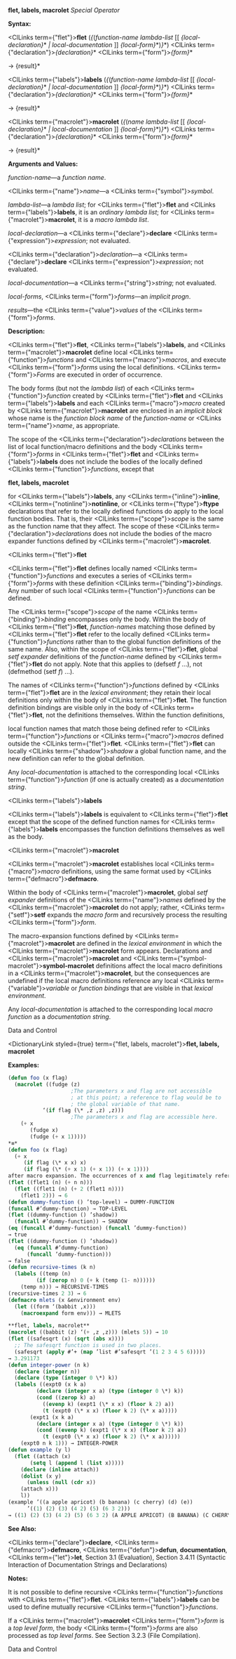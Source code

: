 **flet, labels, macrolet** *Special Operator* 



**Syntax:** 



<ClLinks  term={"flet"}><b>flet</b></ClLinks> (*\{*(*function-name lambda-list* [[ *\{local-declaration\}*\* *| local-documentation* ]] *\{local-form\}*\*)*\}*\*) <ClLinks  term={"declaration"}><i>\{declaration\}</i></ClLinks>\* <ClLinks  term={"form"}><i>\{form\}</i></ClLinks>\* 



→ \{result\}\* 



<ClLinks  term={"labels"}><b>labels</b></ClLinks> (*\{*(*function-name lambda-list* [[ *\{local-declaration\}*\* *| local-documentation* ]] *\{local-form\}*\*)*\}*\*) <ClLinks  term={"declaration"}><i>\{declaration\}</i></ClLinks>\* <ClLinks  term={"form"}><i>\{form\}</i></ClLinks>\* 



→ \{result\}\* 



<ClLinks  term={"macrolet"}><b>macrolet</b></ClLinks> (*\{*(*name lambda-list* [[ *\{local-declaration\}*\* *| local-documentation* ]] *\{local-form\}*\*)*\}*\*) <ClLinks  term={"declaration"}><i>\{declaration\}</i></ClLinks>\* <ClLinks  term={"form"}><i>\{form\}</i></ClLinks>\* 



→ \{result\}\* 



**Arguments and Values:** 



*function-name*—a *function name*. 



<ClLinks  term={"name"}><i>name</i></ClLinks>—a <ClLinks  term={"symbol"}><i>symbol</i></ClLinks>. 



*lambda-list*—a *lambda list*; for <ClLinks  term={"flet"}><b>flet</b></ClLinks> and <ClLinks  term={"labels"}><b>labels</b></ClLinks>, it is an *ordinary lambda list*; for <ClLinks  term={"macrolet"}><b>macrolet</b></ClLinks>, it is a *macro lambda list*. 



*local-declaration*—a <ClLinks  term={"declare"}><b>declare</b></ClLinks> <ClLinks  term={"expression"}><i>expression</i></ClLinks>; not evaluated. 



<ClLinks  term={"declaration"}><i>declaration</i></ClLinks>—a <ClLinks  term={"declare"}><b>declare</b></ClLinks> <ClLinks  term={"expression"}><i>expression</i></ClLinks>; not evaluated. 



*local-documentation*—a <ClLinks  term={"string"}><i>string</i></ClLinks>; not evaluated. 



*local-forms*, <ClLinks  term={"form"}><i>forms</i></ClLinks>—an *implicit progn*. 



*results*—the <ClLinks  term={"value"}><i>values</i></ClLinks> of the <ClLinks  term={"form"}><i>forms</i></ClLinks>. 



**Description:** 



<ClLinks  term={"flet"}><b>flet</b></ClLinks>, <ClLinks  term={"labels"}><b>labels</b></ClLinks>, and <ClLinks  term={"macrolet"}><b>macrolet</b></ClLinks> define local <ClLinks  term={"function"}><i>functions</i></ClLinks> and <ClLinks  term={"macro"}><i>macros</i></ClLinks>, and execute <ClLinks  term={"form"}><i>forms</i></ClLinks> using the local definitions. <ClLinks  term={"form"}><i>Forms</i></ClLinks> are executed in order of occurrence. 



The body forms (but not the *lambda list*) of each <ClLinks  term={"function"}><i>function</i></ClLinks> created by <ClLinks  term={"flet"}><b>flet</b></ClLinks> and <ClLinks  term={"labels"}><b>labels</b></ClLinks> and each <ClLinks  term={"macro"}><i>macro</i></ClLinks> created by <ClLinks  term={"macrolet"}><b>macrolet</b></ClLinks> are enclosed in an *implicit block* whose name is the *function block name* of the *function-name* or <ClLinks  term={"name"}><i>name</i></ClLinks>, as appropriate. 



The scope of the <ClLinks  term={"declaration"}><i>declarations</i></ClLinks> between the list of local function/macro definitions and the body <ClLinks  term={"form"}><i>forms</i></ClLinks> in <ClLinks  term={"flet"}><b>flet</b></ClLinks> and <ClLinks  term={"labels"}><b>labels</b></ClLinks> does not include the bodies of the locally defined <ClLinks  term={"function"}><i>functions</i></ClLinks>, except that 















**flet, labels, macrolet** 



for <ClLinks  term={"labels"}><b>labels</b></ClLinks>, any <ClLinks  term={"inline"}><b>inline</b></ClLinks>, <ClLinks  term={"notinline"}><b>notinline</b></ClLinks>, or <ClLinks  term={"ftype"}><b>ftype</b></ClLinks> declarations that refer to the locally defined functions do apply to the local function bodies. That is, their <ClLinks  term={"scope"}><i>scope</i></ClLinks> is the same as the function name that they affect. The scope of these <ClLinks  term={"declaration"}><i>declarations</i></ClLinks> does not include the bodies of the macro expander functions defined by <ClLinks  term={"macrolet"}><b>macrolet</b></ClLinks>. 



<ClLinks  term={"flet"}><b>flet</b></ClLinks> 



<ClLinks  term={"flet"}><b>flet</b></ClLinks> defines locally named <ClLinks  term={"function"}><i>functions</i></ClLinks> and executes a series of <ClLinks  term={"form"}><i>forms</i></ClLinks> with these definition <ClLinks  term={"binding"}><i>bindings</i></ClLinks>. Any number of such local <ClLinks  term={"function"}><i>functions</i></ClLinks> can be defined. 



The <ClLinks  term={"scope"}><i>scope</i></ClLinks> of the name <ClLinks  term={"binding"}><i>binding</i></ClLinks> encompasses only the body. Within the body of <ClLinks  term={"flet"}><b>flet</b></ClLinks>, *function-names* matching those defined by <ClLinks  term={"flet"}><b>flet</b></ClLinks> refer to the locally defined <ClLinks  term={"function"}><i>functions</i></ClLinks> rather than to the global function definitions of the same name. Also, within the scope of <ClLinks  term={"flet"}><b>flet</b></ClLinks>, global *setf expander* definitions of the *function-name* defined by <ClLinks  term={"flet"}><b>flet</b></ClLinks> do not apply. Note that this applies to (defsetf *f* ...), not (defmethod (setf *f*) ...). 



The names of <ClLinks  term={"function"}><i>functions</i></ClLinks> defined by <ClLinks  term={"flet"}><b>flet</b></ClLinks> are in the *lexical environment*; they retain their local definitions only within the body of <ClLinks  term={"flet"}><b>flet</b></ClLinks>. The function definition bindings are visible only in the body of <ClLinks  term={"flet"}><b>flet</b></ClLinks>, not the definitions themselves. Within the function definitions, 



local function names that match those being defined refer to <ClLinks  term={"function"}><i>functions</i></ClLinks> or <ClLinks  term={"macro"}><i>macros</i></ClLinks> defined outside the <ClLinks  term={"flet"}><b>flet</b></ClLinks>. <ClLinks  term={"flet"}><b>flet</b></ClLinks> can locally <ClLinks  term={"shadow"}><i>shadow</i></ClLinks> a global function name, and the new definition can refer to the global definition. 



Any *local-documentation* is attached to the corresponding local <ClLinks  term={"function"}><i>function</i></ClLinks> (if one is actually created) as a *documentation string*. 



<ClLinks  term={"labels"}><b>labels</b></ClLinks> 



<ClLinks  term={"labels"}><b>labels</b></ClLinks> is equivalent to <ClLinks  term={"flet"}><b>flet</b></ClLinks> except that the scope of the defined function names for <ClLinks  term={"labels"}><b>labels</b></ClLinks> encompasses the function definitions themselves as well as the body. 



<ClLinks  term={"macrolet"}><b>macrolet</b></ClLinks> 



<ClLinks  term={"macrolet"}><b>macrolet</b></ClLinks> establishes local <ClLinks  term={"macro"}><i>macro</i></ClLinks> definitions, using the same format used by <ClLinks  term={"defmacro"}><b>defmacro</b></ClLinks>. 



Within the body of <ClLinks  term={"macrolet"}><b>macrolet</b></ClLinks>, global *setf expander* definitions of the <ClLinks  term={"name"}><i>names</i></ClLinks> defined by the <ClLinks  term={"macrolet"}><b>macrolet</b></ClLinks> do not apply; rather, <ClLinks  term={"setf"}><b>setf</b></ClLinks> expands the *macro form* and recursively process the resulting <ClLinks  term={"form"}><i>form</i></ClLinks>. 



The macro-expansion functions defined by <ClLinks  term={"macrolet"}><b>macrolet</b></ClLinks> are defined in the *lexical environment* in which the <ClLinks  term={"macrolet"}><b>macrolet</b></ClLinks> form appears. Declarations and <ClLinks  term={"macrolet"}><b>macrolet</b></ClLinks> and <ClLinks  term={"symbol-macrolet"}><b>symbol-macrolet</b></ClLinks> definitions affect the local macro definitions in a <ClLinks  term={"macrolet"}><b>macrolet</b></ClLinks>, but the consequences are undefined if the local macro definitions reference any local <ClLinks  term={"variable"}><i>variable</i></ClLinks> or *function bindings* that are visible in that *lexical environment*. 



Any *local-documentation* is attached to the corresponding local *macro function* as a *documentation string*. 



Data and Control 











<DictionaryLink styled={true} term={"flet, labels, macrolet"}><b>flet, labels, macrolet</b></DictionaryLink> 



**Examples:**
```lisp
(defun foo (x flag) 
  (macrolet ((fudge (z) 
					;The parameters x and flag are not accessible 
					; at this point; a reference to flag would be to 
					; the global variable of that name. 
	       ‘(if flag (\* ,z ,z) ,z))) 
					;The parameters x and flag are accessible here. 
    (+ x 
       (fudge x) 
       (fudge (+ x 1))))) 
*≡* 
(defun foo (x flag) 
  (+ x 
     (if flag (\* x x) x) 
     (if flag (\* (+ x 1) (+ x 1)) (+ x 1)))) 
after macro expansion. The occurrences of x and flag legitimately refer to the parameters of the function foo because those parameters are visible at the site of the macro call which produced the expansion. 
(flet ((flet1 (n) (+ n n))) 
  (flet ((flet1 (n) (+ 2 (flet1 n)))) 
    (flet1 2))) → 6 
(defun dummy-function () ’top-level) → DUMMY-FUNCTION 
(funcall #’dummy-function) → TOP-LEVEL 
(flet ((dummy-function () ’shadow)) 
  (funcall #’dummy-function)) → SHADOW 
(eq (funcall #’dummy-function) (funcall ’dummy-function)) 
→ true 
(flet ((dummy-function () ’shadow)) 
  (eq (funcall #’dummy-function) 
      (funcall ’dummy-function))) 
→ false 
(defun recursive-times (k n) 
  (labels ((temp (n) 
	     (if (zerop n) 0 (+ k (temp (1- n)))))) 
    (temp n))) → RECURSIVE-TIMES 
(recursive-times 2 3) → 6 
(defmacro mlets (x &environment env) 
  (let ((form ‘(babbit ,x))) 
    (macroexpand form env))) → MLETS 

**flet, labels, macrolet** 
(macrolet ((babbit (z) ‘(+ ,z ,z))) (mlets 5)) → 10 
(flet ((safesqrt (x) (sqrt (abs x)))) 
  ;; The safesqrt function is used in two places. 
  (safesqrt (apply #’+ (map ’list #’safesqrt ’(1 2 3 4 5 6))))) 
→ 3.291173 
(defun integer-power (n k) 
  (declare (integer n)) 
  (declare (type (integer 0 \*) k)) 
  (labels ((expt0 (x k a) 
	     (declare (integer x a) (type (integer 0 \*) k)) 
	     (cond ((zerop k) a) 
		   ((evenp k) (expt1 (\* x x) (floor k 2) a)) 
		   (t (expt0 (\* x x) (floor k 2) (\* x a))))) 
	   (expt1 (x k a) 
	     (declare (integer x a) (type (integer 0 \*) k)) 
	     (cond ((evenp k) (expt1 (\* x x) (floor k 2) a)) 
		   (t (expt0 (\* x x) (floor k 2) (\* x a)))))) 
    (expt0 n k 1))) → INTEGER-POWER 
(defun example (y l) 
  (flet ((attach (x) 
	   (setq l (append l (list x))))) 
    (declare (inline attach)) 
    (dolist (x y) 
      (unless (null (cdr x)) 
	(attach x))) 
    l)) 
(example ’((a apple apricot) (b banana) (c cherry) (d) (e)) 
	  ’((1) (2) (3) (4 2) (5) (6 3 2))) 
→ ((1) (2) (3) (4 2) (5) (6 3 2) (A APPLE APRICOT) (B BANANA) (C CHERRY)) 
```
**See Also:** 



<ClLinks  term={"declare"}><b>declare</b></ClLinks>, <ClLinks  term={"defmacro"}><b>defmacro</b></ClLinks>, <ClLinks  term={"defun"}><b>defun</b></ClLinks>, **documentation**, <ClLinks  term={"let"}><b>let</b></ClLinks>, Section 3.1 (Evaluation), Section 3.4.11 (Syntactic Interaction of Documentation Strings and Declarations) 



**Notes:** 



It is not possible to define recursive <ClLinks  term={"function"}><i>functions</i></ClLinks> with <ClLinks  term={"flet"}><b>flet</b></ClLinks>. <ClLinks  term={"labels"}><b>labels</b></ClLinks> can be used to define mutually recursive <ClLinks  term={"function"}><i>functions</i></ClLinks>. 



If a <ClLinks  term={"macrolet"}><b>macrolet</b></ClLinks> <ClLinks  term={"form"}><i>form</i></ClLinks> is a *top level form*, the body <ClLinks  term={"form"}><i>forms</i></ClLinks> are also processed as *top level forms*. See Section 3.2.3 (File Compilation). 



Data and Control 











